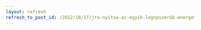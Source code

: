 ```yaml
---
layout: refresh
refresh_to_post_id: /2012/10/17/jra-nyitva-az-egyik-legnpszerbb-energetikai-plyzat-az-j-szchenyi-tervben
---
```

